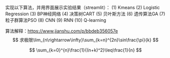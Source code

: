 实现以下算法，并用界面展示实验结果（streamlit）：
(1)    Kmeans
(2)    Logistic Regression
(3)    BP神经网络
(4)    决策树CART
(5)    贝叶斯方法
(6)    遗传算法GA
(7)    粒子群算法PSO
(8)    CNN 
(9)    RNN
(10)    Q-learning



算法解释：https://www.jianshu.com/p/bbdeb356057e
$$
求极限\lim_{n\rightarrow\infty}\sum_{k=n}^{2n}\sin\frac{\pi}{k}
$$

$$
\sum_{k=0}^{n}\frac{1}{(n+k)^2}\leq\frac{1}{n}
$$

